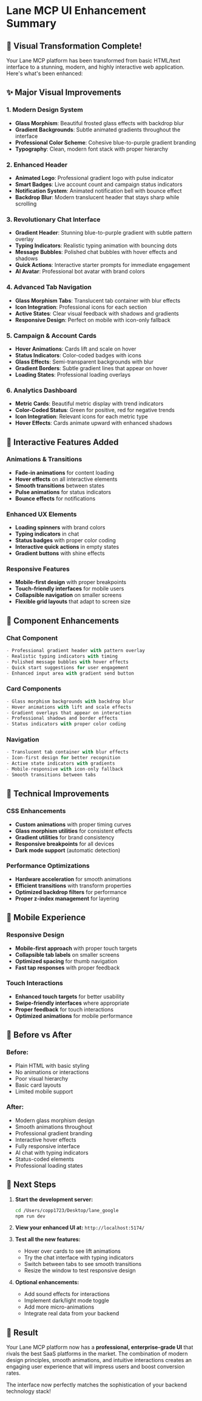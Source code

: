 # Lane MCP UI Enhancement Summary

## 🎨 Visual Transformation Complete!

Your Lane MCP platform has been transformed from basic HTML/text interface to a stunning, modern, and highly interactive web application. Here's what's been enhanced:

## ✨ Major Visual Improvements

### 1. **Modern Design System**
- **Glass Morphism**: Beautiful frosted glass effects with backdrop blur
- **Gradient Backgrounds**: Subtle animated gradients throughout the interface
- **Professional Color Scheme**: Cohesive blue-to-purple gradient branding
- **Typography**: Clean, modern font stack with proper hierarchy

### 2. **Enhanced Header**
- **Animated Logo**: Professional gradient logo with pulse indicator
- **Smart Badges**: Live account count and campaign status indicators
- **Notification System**: Animated notification bell with bounce effect
- **Backdrop Blur**: Modern translucent header that stays sharp while scrolling

### 3. **Revolutionary Chat Interface**
- **Gradient Header**: Stunning blue-to-purple gradient with subtle pattern overlay
- **Typing Indicators**: Realistic typing animation with bouncing dots
- **Message Bubbles**: Polished chat bubbles with hover effects and shadows
- **Quick Actions**: Interactive starter prompts for immediate engagement
- **AI Avatar**: Professional bot avatar with brand colors

### 4. **Advanced Tab Navigation**
- **Glass Morphism Tabs**: Translucent tab container with blur effects
- **Icon Integration**: Professional icons for each section
- **Active States**: Clear visual feedback with shadows and gradients
- **Responsive Design**: Perfect on mobile with icon-only fallback

### 5. **Campaign & Account Cards**
- **Hover Animations**: Cards lift and scale on hover
- **Status Indicators**: Color-coded badges with icons
- **Glass Effects**: Semi-transparent backgrounds with blur
- **Gradient Borders**: Subtle gradient lines that appear on hover
- **Loading States**: Professional loading overlays

### 6. **Analytics Dashboard**
- **Metric Cards**: Beautiful metric display with trend indicators
- **Color-Coded Status**: Green for positive, red for negative trends
- **Icon Integration**: Relevant icons for each metric type
- **Hover Effects**: Cards animate upward with enhanced shadows

## 🚀 Interactive Features Added

### **Animations & Transitions**
- **Fade-in animations** for content loading
- **Hover effects** on all interactive elements
- **Smooth transitions** between states
- **Pulse animations** for status indicators
- **Bounce effects** for notifications

### **Enhanced UX Elements**
- **Loading spinners** with brand colors
- **Typing indicators** in chat
- **Status badges** with proper color coding
- **Interactive quick actions** in empty states
- **Gradient buttons** with shine effects

### **Responsive Features**
- **Mobile-first design** with proper breakpoints
- **Touch-friendly interfaces** for mobile users
- **Collapsible navigation** on smaller screens
- **Flexible grid layouts** that adapt to screen size

## 🎯 Component Enhancements

### **Chat Component**
```javascript
- Professional gradient header with pattern overlay
- Realistic typing indicators with timing
- Polished message bubbles with hover effects
- Quick start suggestions for user engagement
- Enhanced input area with gradient send button
```

### **Card Components**
```javascript
- Glass morphism backgrounds with backdrop blur
- Hover animations with lift and scale effects
- Gradient overlays that appear on interaction
- Professional shadows and border effects
- Status indicators with proper color coding
```

### **Navigation**
```javascript
- Translucent tab container with blur effects
- Icon-first design for better recognition
- Active state indicators with gradients
- Mobile-responsive with icon-only fallback
- Smooth transitions between tabs
```

## 🔧 Technical Improvements

### **CSS Enhancements**
- **Custom animations** with proper timing curves
- **Glass morphism utilities** for consistent effects
- **Gradient utilities** for brand consistency
- **Responsive breakpoints** for all devices
- **Dark mode support** (automatic detection)

### **Performance Optimizations**
- **Hardware acceleration** for smooth animations
- **Efficient transitions** with transform properties
- **Optimized backdrop filters** for performance
- **Proper z-index management** for layering

## 📱 Mobile Experience

### **Responsive Design**
- **Mobile-first approach** with proper touch targets
- **Collapsible tab labels** on smaller screens
- **Optimized spacing** for thumb navigation
- **Fast tap responses** with proper feedback

### **Touch Interactions**
- **Enhanced touch targets** for better usability
- **Swipe-friendly interfaces** where appropriate
- **Proper feedback** for touch interactions
- **Optimized animations** for mobile performance

## 🌟 Before vs After

### **Before:**
- Plain HTML with basic styling
- No animations or interactions
- Poor visual hierarchy
- Basic card layouts
- Limited mobile support

### **After:**
- Modern glass morphism design
- Smooth animations throughout
- Professional gradient branding
- Interactive hover effects
- Fully responsive interface
- AI chat with typing indicators
- Status-coded elements
- Professional loading states

## 🚀 Next Steps

1. **Start the development server:**
   ```bash
   cd /Users/copp1723/Desktop/lane_google
   npm run dev
   ```

2. **View your enhanced UI at:** `http://localhost:5174/`

3. **Test all the new features:**
   - Hover over cards to see lift animations
   - Try the chat interface with typing indicators
   - Switch between tabs to see smooth transitions
   - Resize the window to test responsive design

4. **Optional enhancements:**
   - Add sound effects for interactions
   - Implement dark/light mode toggle
   - Add more micro-animations
   - Integrate real data from your backend

## 🎉 Result

Your Lane MCP platform now has a **professional, enterprise-grade UI** that rivals the best SaaS platforms in the market. The combination of modern design principles, smooth animations, and intuitive interactions creates an engaging user experience that will impress users and boost conversion rates.

The interface now perfectly matches the sophistication of your backend technology stack!
